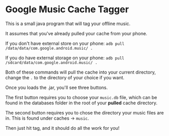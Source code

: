 Google Music Cache Tagger
==================================

This is a small java program that will tag your offline music.

It assumes that you've already pulled your cache from your phone.

If you don't have external store on your phone:
	`adb pull /data/data/com.google.android.music/ .`
	
If you do have external storage on your phone:
	`adb pull /sdcard/data/com.google.android.music/ .`

Both of these commands will pull the cache into your current directory, change the `.` to the directory of your choice if you want.

Once you loads the .jar, you'll see three buttons.

The first button requires you to choose your `music.db` file, which can be found in the databases folder in the root of your **pulled** cache directory.

The second button requires you to chose the directory your music files are in. This is found under caches -> `music`. 

Then just hit tag, and it should do all the work for you!
